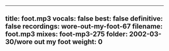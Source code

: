 
---
title: foot.mp3
vocals: false
best: false
definitive: false
recordings: wore-out-my-foot-67
filename: foot.mp3
mixes: foot-mp3-275
folder: 2002-03-30/wore out my foot
weight: 0
---
